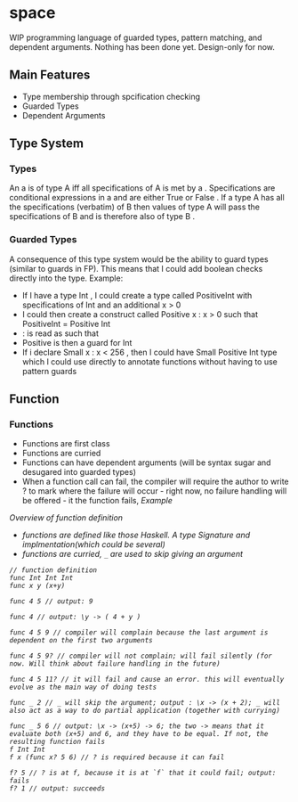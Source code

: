 # space

WIP programming language of guarded types, pattern matching, and dependent arguments. Nothing has been done yet. Design-only for now.

## Main Features

- Type membership through spcification checking
- Guarded Types
- Dependent Arguments

## Type System

### Types

An a is of type A iff all specifications of A is met by a .
Specifications are conditional expressions in a and are either True or False .
If a type A has all the specifications (verbatim) of B then values of type A will pass the specifications of B and is therefore also of type B .

### Guarded Types

A consequence of this type system would be the ability to guard types (similar to guards in FP). This means that I could add boolean checks directly into the type.
Example:

- If I have a type Int , I could create a type called PositiveInt with specifications of Int and an additional x > 0
- I could then create a construct called Positive x : x > 0 such that PositiveInt = Positive Int
- : is read as such that
- Positive is then a guard for Int
- If i declare Small x : x < 256 , then I could have Small Positive Int type which I could use directly to annotate functions without having to use pattern guards

## Function

### Functions

- Functions are first class
- Functions are curried
- Functions can have dependent arguments (will be syntax sugar and desugared into guarded types)
- When a function call can fail, the compiler will require the author to write ? to mark where the failure will occur - right now, no failure handling will be offered - it the function fails, <i have no idea yet>
  Example

Overview of function definition

- functions are defined like those Haskell. A type Signature and implmentation(which could be several)
- functions are curried, `_` are used to skip giving an argument

```
// function definition
func Int Int Int
func x y (x+y)

func 4 5 // output: 9

func 4 // output: \y -> ( 4 + y )

func 4 5 9 // compiler will complain because the last argument is dependent on the first two arguments

func 4 5 9? // compiler will not complain; will fail silently (for now. Will think about failure handling in the future)

func 4 5 11? // it will fail and cause an error. this will eventually evolve as the main way of doing tests

func _ 2 // _ will skip the argument; output : \x -> (x + 2); _ will also act as a way to do partial application (together with currying)

func _ 5 6 // output: \x -> (x+5) -> 6; the two -> means that it evaluate both (x+5) and 6, and they have to be equal. If not, the resulting function fails
f Int Int
f x (func x? 5 6) // ? is required because it can fail

f? 5 // ? is at f, because it is at `f` that it could fail; output: fails
f? 1 // output: succeeds
```
